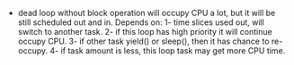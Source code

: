 
- dead loop without block operation will occupy CPU a lot, but it will be still scheduled out and in.
Depends on:
1- time slices used out, will switch to another task.
2- if this loop has high priority it will continue occupy CPU.
3- if other task yield() or sleep(), then it has chance to re-occupy.
4- if task amount is less, this loop task may get more CPU time.

